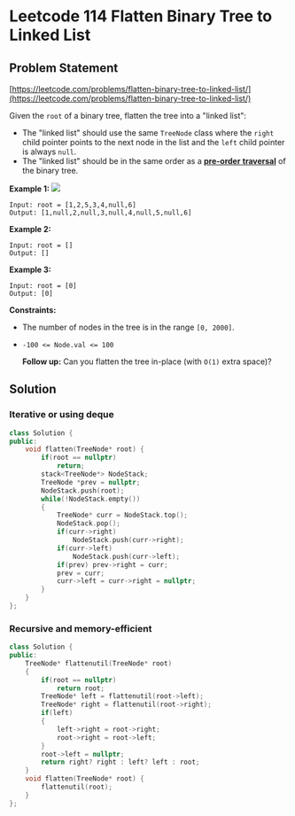 # Leetcode 114 Flatten Binary Tree to Linked List

## Problem Statement

[https://leetcode.com/problems/flatten-binary-tree-to-linked-list/](https://leetcode.com/problems/flatten-binary-tree-to-linked-list/)

Given the `root` of a binary tree, flatten the tree into a "linked list":

* The "linked list" should use the same `TreeNode` class where the `right` child pointer points to the next node in the list and the `left` child pointer is always `null`.
* The "linked list" should be in the same order as a [**pre-order** **traversal**](https://en.wikipedia.org/wiki/Tree_traversal#Pre-order,_NLR) of the binary tree.

**Example 1:** ![](https://assets.leetcode.com/uploads/2021/01/14/flaten.jpg)

```text
Input: root = [1,2,5,3,4,null,6]
Output: [1,null,2,null,3,null,4,null,5,null,6]
```

**Example 2:**

```text
Input: root = []
Output: []
```

**Example 3:**

```text
Input: root = [0]
Output: [0]
```

**Constraints:**

* The number of nodes in the tree is in the range `[0, 2000]`.
* `-100 <= Node.val <= 100`

  **Follow up:** Can you flatten the tree in-place \(with `O(1)` extra space\)?

## Solution

### Iterative or using deque

```cpp
class Solution {
public:
    void flatten(TreeNode* root) {
        if(root == nullptr)
            return;
        stack<TreeNode*> NodeStack;
        TreeNode *prev = nullptr;
        NodeStack.push(root);
        while(!NodeStack.empty())
        {
            TreeNode* curr = NodeStack.top();
            NodeStack.pop();
            if(curr->right)
                NodeStack.push(curr->right);
            if(curr->left)
                NodeStack.push(curr->left);
            if(prev) prev->right = curr;
            prev = curr;
            curr->left = curr->right = nullptr;
        }
    }
};
```

### Recursive and memory-efficient

```cpp
class Solution {
public:
    TreeNode* flattenutil(TreeNode* root)
    {
        if(root == nullptr)
            return root;
        TreeNode* left = flattenutil(root->left);
        TreeNode* right = flattenutil(root->right);
        if(left)
        {
            left->right = root->right;
            root->right = root->left;
        }
        root->left = nullptr;
        return right? right : left? left : root;
    }
    void flatten(TreeNode* root) {
        flattenutil(root);
    }
};
```


